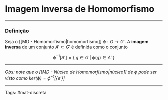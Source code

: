 # Imagem Inversa de Homomorfismo

---

### Definição

Seja o [[MD - Homomorfismo|homomorfismo]] $\phi:G \to G'$.  A **imagem inversa** de um conjunto $A' \subset G'$ é definida como o conjunto

$$
\phi^{-1}[A'] = \{\; g \in G \;|\; \phi(g) \in A' \;\}
$$

---

*Obs: note que o [[MD - Núcleo de Homomorfismo|núcleo]] de $\phi$ pode ser visto como $\mathrm{ker}(\phi) = \phi^{-1}[\{e'\}]$*

---

Tags: #mat-discreta 